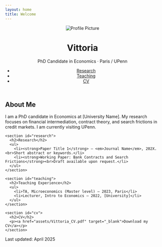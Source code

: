 ```yaml
---
layout: home
title: Welcome
---
```


<!DOCTYPE html>
<html lang="en">
<head>
  <meta charset="UTF-8">
  <title>Vittoria — PhD in Economics</title>
  <link rel="stylesheet" href="style.css">
</head>
<body>
  <header>
    <img src="assets/profile.jpg" alt="Profile Picture" class="profile-pic">
    <h1>Vittoria</h1>
    <p>PhD Candidate in Economics · Paris / UPenn</p>
    <nav>
      <ul>
        <li><a href="#research">Research</a></li>
        <li><a href="#teaching">Teaching</a></li>
        <li><a href="#cv">CV</a></li>
      </ul>
    </nav>
  </header>

  <main>
    <section id="bio">
      <h2>About Me</h2>
      <p>I am a PhD candidate in Economics at [University Name]. My research focuses on financial intermediation, contract theory, and search frictions in credit markets. I am currently visiting UPenn.</p>
    </section>

    <section id="research">
      <h2>Research</h2>
      <ul>
        <li><strong>Paper Title 1</strong> – <em>Journal Name</em>, 202X. <br>Short abstract or keywords.</li>
        <li><strong>Working Paper: Bank Contracts and Search Frictions</strong><br>Draft available upon request.</li>
      </ul>
    </section>

    <section id="teaching">
      <h2>Teaching Experience</h2>
      <ul>
        <li>TA, Microeconomics (Master level) – 2023, Paris</li>
        <li>Lecturer, Intro to Economics – 2022, [University]</li>
      </ul>
    </section>

    <section id="cv">
      <h2>CV</h2>
      <p><a href="assets/Vittoria_CV.pdf" target="_blank">Download my CV</a></p>
    </section>
  </main>

  <footer>
    <p>Last updated: April 2025</p>
  </footer>
</body>
</html>
